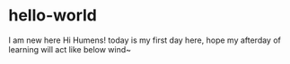 # hello-world
I am new here
Hi Humens!
today is my first day here, hope my afterday of learning will act like below wind~
